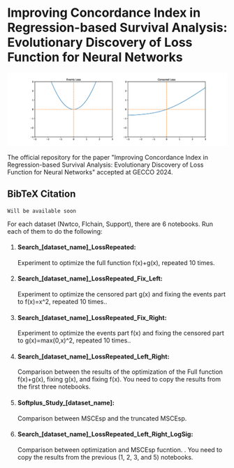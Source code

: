 # Improving Concordance Index in Regression-based Survival Analysis: Evolutionary Discovery of Loss Function for Neural Networks
![alt text](https://github.com/abdoush/SurvLossEvo/blob/master/Images/MSCEsp.png?raw=true)

The official repository for the paper "Improving Concordance Index in Regression-based Survival Analysis: Evolutionary Discovery of Loss Function for Neural Networks" accepted at GECCO 2024.
## BibTeX Citation
```
Will be available soon
```


For each dataset (Nwtco, Flchain, Support), there are 6 notebooks. Run each of them to do the following: 

1. #### Search_[dataset_name]_LossRepeated: 
    Experiment to optimize the full function f(x)+g(x), repeated 10 times.

2. #### Search_[dataset_name]_LossRepeated_Fix_Left: 
    Experiment to optimize the censored part g(x) and fixing the events part to f(x)=x^2, repeated 10 times..

3. #### Search_[dataset_name]_LossRepeated_Fix_Right: 
    Experiment to optimize the events part f(x) and fixing the censored part to g(x)=max(0,x)^2, repeated 10 times..

4. #### Search_[dataset_name]_LossRepeated_Left_Right: 
    Comparison between the results of the optimization of the Full function f(x)+g(x), fixing g(x), and fixing f(x). You need to copy the results from the first three notebooks.

5. #### Softplus_Study_[dataset_name]: 
    Comparison between MSCEsp and the truncated MSCEsp.

6. #### Search_[dataset_name]_LossRepeated_Left_Right_LogSig: 
    Comparison between optimization and MSCEsp fucntion. . You need to copy the results from the previous (1, 2, 3, and 5) notebooks.





